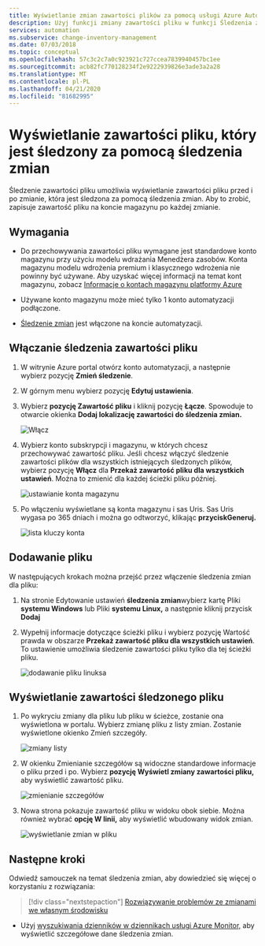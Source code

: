 ```yaml
---
title: Wyświetlanie zmian zawartości plików za pomocą usługi Azure Automation
description: Użyj funkcji zmiany zawartości pliku w funkcji Śledzenia zmian, aby wyświetlić zawartość pliku, który uległ zmianie.
services: automation
ms.subservice: change-inventory-management
ms.date: 07/03/2018
ms.topic: conceptual
ms.openlocfilehash: 57c3c2c7a0c923921c727ccea7839940457bc1ee
ms.sourcegitcommit: acb82fc770128234f2e9222939826e3ade3a2a28
ms.translationtype: MT
ms.contentlocale: pl-PL
ms.lasthandoff: 04/21/2020
ms.locfileid: "81682995"
---
```

# <a name="view-contents-of-a-file-that-is-being-tracked-with-change-tracking"></a>Wyświetlanie zawartości pliku, który jest śledzony za pomocą śledzenia zmian

Śledzenie zawartości pliku umożliwia wyświetlanie zawartości pliku przed i po zmianie, która jest śledzona za pomocą śledzenia zmian. Aby to zrobić, zapisuje zawartość pliku na koncie magazynu po każdej zmianie.

## <a name="requirements"></a>Wymagania

* Do przechowywania zawartości pliku wymagane jest standardowe konto magazynu przy użyciu modelu wdrażania Menedżera zasobów. Konta magazynu modelu wdrożenia premium i klasycznego wdrożenia nie powinny być używane. Aby uzyskać więcej informacji na temat kont magazynu, zobacz [Informacje o kontach magazynu platformy Azure](../storage/common/storage-create-storage-account.md)

* Używane konto magazynu może mieć tylko 1 konto automatyzacji podłączone.

* [Śledzenie zmian](automation-change-tracking.md) jest włączone na koncie automatyzacji.

## <a name="enable-file-content-tracking"></a>Włączanie śledzenia zawartości pliku

1. W witrynie Azure portal otwórz konto automatyzacji, a następnie wybierz pozycję **Zmień śledzenie**.
2. W górnym menu wybierz pozycję **Edytuj ustawienia**.
3. Wybierz **pozycję Zawartość pliku** i kliknij pozycję **Łącze**. Spowoduje to otwarcie okienka **Dodaj lokalizację zawartości do śledzenia zmian.**

   ![Włącz](./media/change-tracking-file-contents/enable.png)

4. Wybierz konto subskrypcji i magazynu, w których chcesz przechowywać zawartość pliku. Jeśli chcesz włączyć śledzenie zawartości plików dla wszystkich istniejących śledzonych plików, wybierz pozycję **Włącz** dla **Przekaż zawartość pliku dla wszystkich ustawień**. Można to zmienić dla każdej ścieżki pliku później.

   ![ustawianie konta magazynu](./media/change-tracking-file-contents/storage-account.png)

5. Po włączeniu wyświetlane są konta magazynu i sas Uris. Sas Uris wygasa po 365 dniach i można go odtworzyć, klikając **przyciskGeneruj.**

   ![lista kluczy konta](./media/change-tracking-file-contents/account-keys.png)

## <a name="add-a-file"></a>Dodawanie pliku

W następujących krokach można przejść przez włączenie śledzenia zmian dla pliku:

1. Na stronie Edytowanie ustawień **śledzenia zmian**wybierz kartę Pliki **systemu Windows** lub Pliki **systemu Linux,** a następnie kliknij przycisk **Dodaj**

1. Wypełnij informacje dotyczące ścieżki pliku i wybierz pozycję Wartość prawda w obszarze **Przekaż zawartość pliku dla wszystkich ustawień**. To ustawienie umożliwia śledzenie zawartości pliku tylko dla tej ścieżki pliku.

   ![dodawanie pliku linuksa](./media/change-tracking-file-contents/add-linux-file.png)

## <a name="viewing-the-contents-of-a-tracked-file"></a>Wyświetlanie zawartości śledzonego pliku

1. Po wykryciu zmiany dla pliku lub pliku w ścieżce, zostanie ona wyświetlona w portalu. Wybierz zmianę pliku z listy zmian. Zostanie wyświetlone okienko Zmień szczegóły.

   ![zmiany listy](./media/change-tracking-file-contents/change-list.png)

1. W okienku Zmienianie szczegółów są widoczne standardowe informacje o pliku przed i po. Wybierz **pozycję Wyświetl zmiany zawartości pliku,** aby wyświetlić zawartość pliku.

   ![zmienianie szczegółów](./media/change-tracking-file-contents/change-details.png)

1. Nowa strona pokazuje zawartość pliku w widoku obok siebie. Można również wybrać **opcję W linii,** aby wyświetlić wbudowany widok zmian.

   ![wyświetlanie zmian w pliku](./media/change-tracking-file-contents/view-file-changes.png)

## <a name="next-steps"></a>Następne kroki

Odwiedź samouczek na temat śledzenia zmian, aby dowiedzieć się więcej o korzystaniu z rozwiązania:

> [!div class="nextstepaction"]
> [Rozwiązywanie problemów ze zmianami we własnym środowisku](automation-tutorial-troubleshoot-changes.md)

* Użyj [wyszukiwania dzienników w dziennikach usługi Azure Monitor,](../log-analytics/log-analytics-log-searches.md) aby wyświetlić szczegółowe dane śledzenia zmian.

